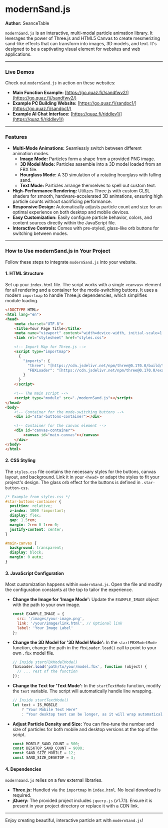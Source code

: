 # modernSand.js

**Author:** SeanceTable

`modernSand.js` is an interactive, multi-modal particle animation library. It leverages the power of Three.js and HTML5 Canvas to create mesmerizing sand-like effects that can transform into images, 3D models, and text. It's designed to be a captivating visual element for websites and web applications.

---

### **Live Demos**

Check out `modernSand.js` in action on these websites:

* **Main Function Example:** [https://go.quaz.fi//sandfwv2/](https://go.quaz.fi//sandfwv2/)
* **Example PC Building Website:** [https://go.quaz.fi/sandpc1/](https://go.quaz.fi/sandpc1/)
* **Example AI Chat Interface:** [https://quaz.fi/riddlev1/](https://quaz.fi/riddlev1/)

---

### **Features**

* **Multi-Mode Animations:** Seamlessly switch between different animation modes.
    * **Image Mode:** Particles form a shape from a provided PNG image.
    * **3D Model Mode:** Particles assemble into a 3D model loaded from an FBX file.
    * **Hourglass Mode:** A 3D simulation of a rotating hourglass with falling sand.
    * **Text Mode:** Particles arrange themselves to spell out custom text.
* **High-Performance Rendering:** Utilizes Three.js with custom GLSL shaders for smooth, hardware-accelerated 3D animations, ensuring high particle counts without sacrificing performance.
* **Responsive Design:** Automatically adjusts particle count and size for an optimal experience on both desktop and mobile devices.
* **Easy Customization:** Easily configure particle behavior, colors, and content sources directly within the JavaScript file.
* **Interactive Controls:** Comes with pre-styled, glass-like orb buttons for switching between modes.

---

### **How to Use modernSand.js in Your Project**

Follow these steps to integrate `modernSand.js` into your website.

#### **1. HTML Structure**

Set up your `index.html` file. The script works with a single `<canvas>` element for all rendering and a container for the mode-switching buttons. It uses a modern `importmap` to handle Three.js dependencies, which simplifies module loading.

```html
<!DOCTYPE HTML>
<html lang="en">
<head>
    <meta charset="UTF-8">
    <title>Your Page Title</title>
    <meta name="viewport" content="width=device-width, initial-scale=1.0">
    <link rel="stylesheet" href="styles.css">

    <!-- Import Map for Three.js -->
    <script type="importmap">
      {
        "imports": {
          "three": "[https://cdn.jsdelivr.net/npm/three@0.170.0/build/three.module.js](https://cdn.jsdelivr.net/npm/three@0.170.0/build/three.module.js)",
          "FBXLoader": "[https://cdn.jsdelivr.net/npm/three@0.170.0/examples/jsm/loaders/FBXLoader.js](https://cdn.jsdelivr.net/npm/three@0.170.0/examples/jsm/loaders/FBXLoader.js)"
        }
      }
    </script>

    <!-- The main script -->
    <script type="module" src="./modernSand.js"></script>
</head>
<body>
    <!-- Container for the mode-switching buttons -->
    <div id="star-buttons-container"></div>

    <!-- Container for the canvas element -->
    <div id="canvas-container">
        <canvas id="main-canvas"></canvas>
    </div>
</body>
</html>
```

#### **2. CSS Styling**

The `styles.css` file contains the necessary styles for the buttons, canvas layout, and background. Link it in your `<head>` or adapt the styles to fit your project's design. The glass orb effect for the buttons is defined in `.star-button-css`.

```css
/* Example from styles.css */
#star-buttons-container {
  position: relative;
  z-index: 1000 !important;
  display: flex;
  gap: 1.5rem;
  margin: 2rem 0 1rem 0;
  justify-content: center;
}

#main-canvas {
  background: transparent;
  display: block;
  margin: 0 auto;
}
```

#### **3. JavaScript Configuration**

Most customization happens within `modernSand.js`. Open the file and modify the configuration constants at the top to tailor the experience.

* **Change the Image for 'Image Mode':**
    Update the `EXAMPLE_IMAGE` object with the path to your own image.

    ```javascript
    const EXAMPLE_IMAGE = {
      src: '/images/your-image.png',
      link: '/your/image/link.html', // Optional link
      label: 'Your Image Label'
    };
    ```

* **Change the 3D Model for '3D Model Mode':**
    In the `startFBXModelMode` function, change the path in the `fbxLoader.load()` call to point to your own `.fbx` model file.

    ```javascript
    // Inside startFBXModelMode()
    fbxLoader.load('path/to/your/model.fbx', function (object) {
      // ... rest of the function
    });
    ```

* **Change the Text for 'Text Mode':**
    In the `startTextMode` function, modify the `text` variable. The script will automatically handle line wrapping.

    ```javascript
    // Inside startTextMode()
    let text = IS_MOBILE 
        ? "Your Mobile Text Here"
        : "Your desktop text can be longer, as it will wrap automatically.";
    ```

* **Adjust Particle Density and Size:**
    You can fine-tune the number and size of particles for both mobile and desktop versions at the top of the script.

    ```javascript
    const MOBILE_SAND_COUNT = 500;
    const DESKTOP_SAND_COUNT = 9000;
    const SAND_SIZE_MOBILE = 12;
    const SAND_SIZE_DESKTOP = 3;
    ```

#### **4. Dependencies**

`modernSand.js` relies on a few external libraries.

* **Three.js:** Handled via the `importmap` in `index.html`. No local download is required.
* **jQuery:** The provided project includes `jquery.js` (v1.7.1). Ensure it is present in your project directory or replace it with a CDN link.

---
Enjoy creating beautiful, interactive particle art with `modernSand.js`!
